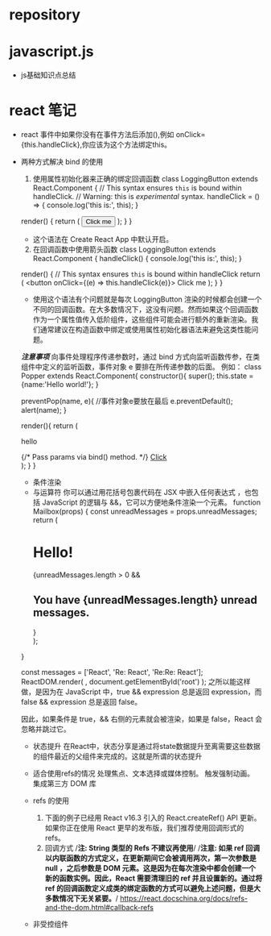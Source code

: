 # repository
# javascript.js
  - js基础知识点总结
# react 笔记

  - react 事件中如果你没有在事件方法后添加(),例如 onClick={this.handleClick},你应该为这个方法绑定this。

  - 两种方式解决 bind 的使用
    1. 使用属性初始化器来正确的绑定回调函数
    class LoggingButton extends React.Component {
      // This syntax ensures `this` is bound within handleClick.
      // Warning: this is *experimental* syntax.
      handleClick = () => {
        console.log('this is:', this);
      }

      render() {
        return (
          <button onClick={this.handleClick}>
            Click me
          </button>
        );
      }
    }
    * 这个语法在 Create React App 中默认开启。

    2. 在回调函数中使用箭头函数
    class LoggingButton extends React.Component {
      handleClick() {
        console.log('this is:', this);
      }

      render() {
        // This syntax ensures `this` is bound within handleClick
        return (
          <button onClick={(e) => this.handleClick(e)}>
            Click me
          </button>
        );
      }
    }
    * 使用这个语法有个问题就是每次 LoggingButton 渲染的时候都会创建一个不同的回调函数。在大多数情况下，这没有问题。然而如果这个回调函数作为一个属性值传入低阶组件，这些组件可能会进行额外的重新渲染。我们通常建议在构造函数中绑定或使用属性初始化器语法来避免这类性能问题。

    *****注意事项*****
    向事件处理程序传递参数时，通过 bind 方式向监听函数传参，在类组件中定义的监听函数，事件对象 e 要排在所传递参数的后面。
    例如：
    class Popper extends React.Component{
      constructor(){
          super();
          this.state = {name:'Hello world!'};
      }
      
      preventPop(name, e){    //事件对象e要放在最后
          e.preventDefault();
          alert(name);
      }
      
      render(){
          return (
              <div>
                  <p>hello</p>
                  {/* Pass params via bind() method. */}
                  <a href="https://reactjs.org" onClick={this.preventPop.bind(this,this.state.name)}>Click</a>
              </div>
          );
      }
    }

    - 条件渲染
    * 与运算符
    你可以通过用花括号包裹代码在 JSX 中嵌入任何表达式 ，也包括 JavaScript 的逻辑与 &&，它可以方便地条件渲染一个元素。
    function Mailbox(props) {
      const unreadMessages = props.unreadMessages;
      return (
        <div>
          <h1>Hello!</h1>
          {unreadMessages.length > 0 &&
            <h2>
              You have {unreadMessages.length} unread messages.
            </h2>
          }
        </div>
      );
    }

    const messages = ['React', 'Re: React', 'Re:Re: React'];
    ReactDOM.render(
      <Mailbox unreadMessages={messages} />,
      document.getElementById('root')
    );
    之所以能这样做，是因为在 JavaScript 中，true && expression 总是返回 expression，而 false && expression 总是返回 false。

    因此，如果条件是 true，&& 右侧的元素就会被渲染，如果是 false，React 会忽略并跳过它。  

    - 状态提升
    在React中，状态分享是通过将state数据提升至离需要这些数据的组件最近的父组件来完成的。这就是所谓的状态提升

    - 适合使用refs的情况
      处理焦点、文本选择或媒体控制。
      触发强制动画。
      集成第三方 DOM 库
    - refs 的使用
      1) 下面的例子已经用 React v16.3 引入的 React.createRef() API 更新。如果你正在使用 React 更早的发布版，我们推荐使用回调形式的 refs。
      2) 回调方式
      /**注: String 类型的 Refs 不建议再使用**/
      /**注意: 如果 ref 回调以内联函数的方式定义，在更新期间它会被调用两次，第一次参数是 null ，之后参数是 DOM 元素。这是因为在每次渲染中都会创建一个新的函数实例。因此，React 需要清理旧的 ref 并且设置新的。通过将 ref 的回调函数定义成类的绑定函数的方式可以避免上述问题，但是大多数情况下无关紧要。**/
      https://react.docschina.org/docs/refs-and-the-dom.html#callback-refs
      
    - 非受控组件

